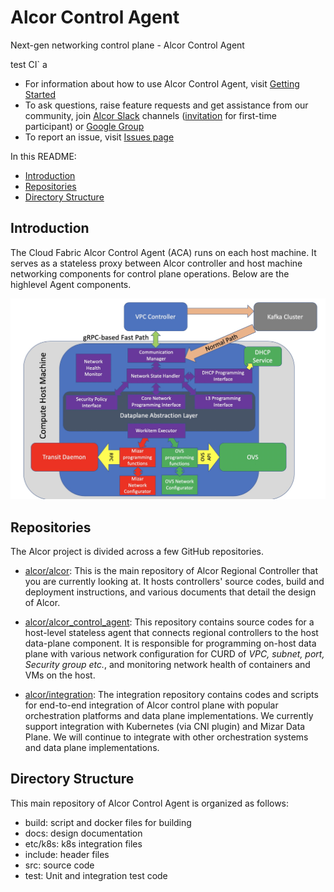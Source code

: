 # Alcor Control Agent
Next-gen networking control plane - Alcor Control Agent
 
test CI` a

* For information about how to use Alcor Control Agent, visit [Getting Started](src/README.md)
* To ask questions, raise feature requests and get assistance from our community, join [Alcor Slack](https://alcor-networking.slack.com/) channels ([invitation](https://join.slack.com/t/alcor-networking/shared_invite/zt-cudckviu-hcsMI4LWB4cRWy4hn3N3oQ) for first-time participant) or [Google Group](https://groups.google.com/forum/#!forum/alcor-dev)
* To report an issue, visit [Issues page](https://https://github.com/futurewei-cloud/alcor-control-agent/issues)

In this README:

- [Introduction](#introduction)
- [Repositories](#repositories)
- [Directory Structure](#directory-structure)

## Introduction

The Cloud Fabric Alcor Control Agent (ACA) runs on each host machine. It serves as a stateless proxy between Alcor controller and host machine networking components for control plane operations. Below are the highlevel Agent components.

![Agent Components](docs/images/Agent_components.jpg)

## Repositories
The Alcor project is divided across a few GitHub repositories.

- [alcor/alcor](https://github.com/futurewei-cloud/alcor):
This is the main repository of Alcor Regional Controller that you are currently looking at.
It hosts controllers' source codes, build and deployment instructions, and various documents that detail the design of Alcor.

- [alcor/alcor_control_agent](https://github.com/futurewei-cloud/alcor-control-agent):
This repository contains source codes for a host-level stateless agent that connects regional controllers to the host data-plane component.
It is responsible for programming on-host data plane with various network configuration for CURD of _VPC, subnet, port, Security group etc._,
 and monitoring network health of containers and VMs on the host.

- [alcor/integration](https://github.com/futurewei-cloud/alcor-int):
The integration repository contains codes and scripts for end-to-end integration of Alcor control plane with popular orchestration platforms and data plane implementations.
We currently support integration with Kubernetes (via CNI plugin) and Mizar Data Plane.
We will continue to integrate with other orchestration systems and data plane implementations.

## Directory Structure
This main repository of Alcor Control Agent is organized as follows:
* build: script and docker files for building
* docs: design documentation
* etc/k8s: k8s integration files
* include: header files
* src: source code
* test: Unit and integration test code
